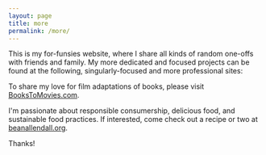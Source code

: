```yaml
---
layout: page
title: more
permalink: /more/
---
```


This is my for-funsies website, where I share all kinds of random one-offs with friends and family. My more dedicated and focused projects can be found at the following, singularly-focused and more professional sites:

To share my love for film adaptations of books, please visit [BooksToMovies.com](https://bookstomovies.com).

I'm passionate about responsible consumership, delicious food, and sustainable food practices. If interested, come check out a recipe or two at [beanallendall.org](https://beanallendall.org).

Thanks!
